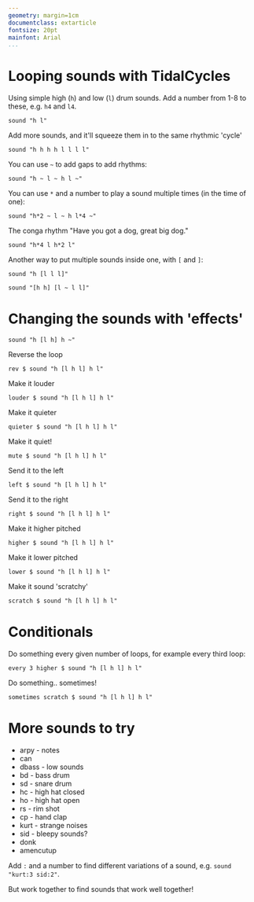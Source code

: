 ```yaml
---
geometry: margin=1cm
documentclass: extarticle
fontsize: 20pt 
mainfont: Arial
...
```


# Looping sounds with TidalCycles

Using simple high (`h`) and low (`l`) drum sounds. Add a number from 1-8 to these, e.g. `h4` and `l4`.


```
sound "h l"
```

Add more sounds, and it'll squeeze them in to the same rhythmic 'cycle'

```
sound "h h h h l l l l"
```

You can use `~` to add gaps to add rhythms:

```
sound "h ~ l ~ h l ~"
```

You can use `*` and a number to play a sound multiple times (in the
time of one):

```
sound "h*2 ~ l ~ h l*4 ~"
```

The conga rhythm "Have you got a dog, great big dog."

```
sound "h*4 l h*2 l"
```

Another way to put multiple sounds inside one, with `[` and `]`:

```
sound "h [l l l]"

sound "[h h] [l ~ l l]"
```

# Changing the sounds with 'effects'


```
sound "h [l h] h ~"
```

Reverse the loop

```
rev $ sound "h [l h l] h l"
```

Make it louder
```
louder $ sound "h [l h l] h l"
```

Make it quieter
```
quieter $ sound "h [l h l] h l"
```

Make it quiet!
```
mute $ sound "h [l h l] h l"
```

Send it to the left
```
left $ sound "h [l h l] h l"
```

Send it to the right
```
right $ sound "h [l h l] h l"
```

Make it higher pitched
```
higher $ sound "h [l h l] h l"
```

Make it lower pitched
```
lower $ sound "h [l h l] h l"
```

Make it sound 'scratchy'
```
scratch $ sound "h [l h l] h l"
```

# Conditionals

Do something every given number of loops, for example every third loop:
```
every 3 higher $ sound "h [l h l] h l"
```

Do something.. sometimes!
```
sometimes scratch $ sound "h [l h l] h l"
```


# More sounds to try

* arpy - notes
* can
* dbass - low sounds
* bd - bass drum
* sd - snare drum
* hc - high hat closed
* ho - high hat open
* rs - rim shot
* cp - hand clap
* kurt - strange noises
* sid - bleepy sounds?
* donk
* amencutup

Add `:` and a number to find different variations of a sound, e.g. `sound "kurt:3 sid:2"`.

But work together to find sounds that work well together!
